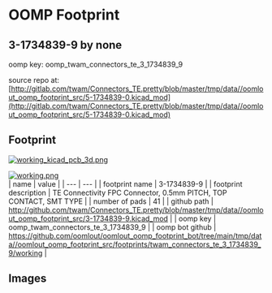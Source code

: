 # OOMP Footprint  
## 3-1734839-9  by none  
  
oomp key: oomp_twam_connectors_te_3_1734839_9  
  
source repo at: [http://gitlab.com/twam/Connectors_TE.pretty/blob/master/tmp/data//oomlout_oomp_footprint_src/5-1734839-0.kicad_mod](http://gitlab.com/twam/Connectors_TE.pretty/blob/master/tmp/data//oomlout_oomp_footprint_src/5-1734839-0.kicad_mod)  
## Footprint  
  
[![working_kicad_pcb_3d.png](working_kicad_pcb_3d_600.png)](working_kicad_pcb_3d.png)  
  
[![working.png](working_600.png)](working.png)  
| name | value | 
| --- | --- | 
| footprint name | 3-1734839-9 | 
| footprint description | TE Connectivity FPC Connector, 0.5mm PITCH, TOP CONTACT, SMT TYPE | 
| number of pads | 41 | 
| github path | http://github.com/twam/Connectors_TE.pretty/blob/master/tmp/data//oomlout_oomp_footprint_src/3-1734839-9.kicad_mod | 
| oomp key | oomp_twam_connectors_te_3_1734839_9 | 
| oomp bot github | https://github.com/oomlout/oomlout_oomp_footprint_bot/tree/main/tmp/data//oomlout_oomp_footprint_src/footprints/twam_connectors_te_3_1734839_9/working | 
## Images  
